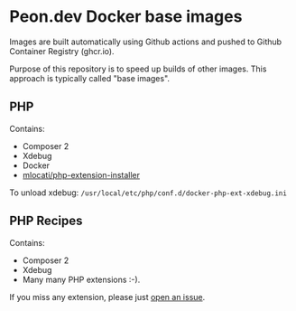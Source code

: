 # Peon.dev Docker base images

Images are built automatically using Github actions and pushed to Github Container Registry (ghcr.io).

Purpose of this repository is to speed up builds of other images. This approach is typically called "base images".

## PHP

Contains:
- Composer 2
- Xdebug
- Docker
- [mlocati/php-extension-installer](https://github.com/mlocati/docker-php-extension-installer)

To unload xdebug:
`/usr/local/etc/php/conf.d/docker-php-ext-xdebug.ini`

## PHP Recipes

Contains:
- Composer 2
- Xdebug
- Many many PHP extensions :-).

If you miss any extension, please just [open an issue](https://github.com/peon-dev/docker/issues/new).
